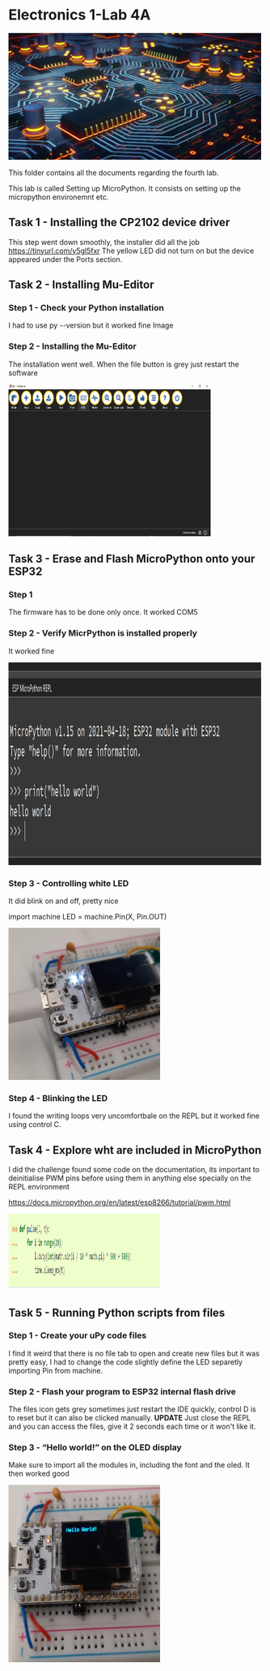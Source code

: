 # Electronics 1-Lab 4A

<img src="https://github.com/BigKoala33/Electronics-Labs/blob/main/Lab%201/Images/Yellow-blue-circuit-MEng-EE.jpg" width="500" height="250">

This folder contains all the documents regarding the fourth lab.

This lab is called Setting up MicroPython. It consists on setting up the micropython environemnt etc.

## Task 1 - Installing the CP2102 device driver
This step went down smoothly, the installer did all the job
https://tinyurl.com/y5gl5fxr
The yellow LED did not turn on but the device appeared under the Ports section.

## Task 2 - Installing Mu-Editor

### Step 1 - Check your Python installation

I had to use py --version but it worked fine 
Image

### Step 2 - Installing the Mu-Editor

The installation went well. When the file button is grey just restart the software

<img src="https://github.com/BigKoala33/Electronics-Labs/blob/main/Lab%204A/images/MU.png" width="400" height="300">

## Task 3 - Erase and Flash MicroPython onto your ESP32
### Step 1
The firmware has to be done only once. It worked COM5

### Step 2 - Verify MicrPython is installed properly
It worked fine

<img src="https://github.com/BigKoala33/Electronics-Labs/blob/main/Lab%204A/images/HelloW.png" width="500" height="400">

### Step 3 - Controlling white LED
It did blink on and off, pretty nice

import machine
LED = machine.Pin(X, Pin.OUT)

<img src="https://github.com/BigKoala33/Electronics-Labs/blob/main/Lab%204A/images/WhiteLED.jpg" width="300" height="300">

### Step 4 - Blinking the LED
I found the writing loops very uncomfortbale on the REPL but it worked fine using control C.

## Task 4 - Explore wht are included in MicroPython
 I did the challenge found some code on the documentation, its important to deinitialise PWM pins before using them in anything else specially on the REPL environment

 https://docs.micropython.org/en/latest/esp8266/tutorial/pwm.html


 <img src="https://github.com/BigKoala33/Electronics-Labs/blob/main/Lab%204A/images/pulsa.png" width="300" height="150">

 ## Task 5 - Running Python scripts from files
 ### Step 1 - Create your uPy code files
 I find it weird that there is no file tab to open and create new files but it was pretty easy, I had to change the code slightly define the LED separetly importing Pin from machine.

### Step 2 - Flash your program to ESP32 internal flash drive
The files icon gets grey sometimes just restart the IDE quickly, control D is to reset but it can also be clicked manually. **UPDATE** Just close the REPL and you can access the files, give it 2 seconds each time or it won't like it.

### Step 3 - “Hello world!” on the OLED display
Make sure to import all the modules in, including the font and the oled. It then worked good

<img src="https://github.com/BigKoala33/Electronics-Labs/blob/main/Lab%204A/images/Hello.jpg" width="300" height="350">